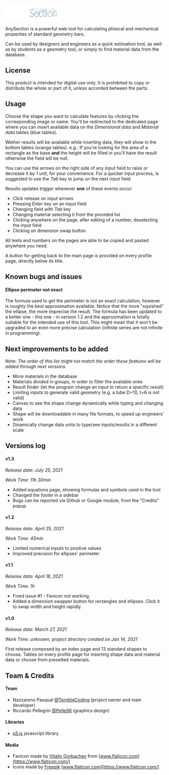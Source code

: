 <img src="assets/ico/tool-logo.png" height="52pt">

AnySection is a powerful web tool for calculating phisical and mechanical properties of standard geometry bars.

Can be used by designers and engineers as a quick estimation tool, as well as by students as a geometry tool, or simply to find material data from the database.

## License

This product is intended for digital use only. It is prohibited to copy or distribute the whole or part of it, unless accorded between the parts.

## Usage

Choose the shape you want to calculate features by clicking the corresponding image or name.
You'll be redirected to the dedicated page where you can insert available data on the *_Dimensional data_* and *_Material data_* tables (blue tables).

Wether results will be available while inserting data, they will show in the bottom tables (orange tables).
e.g.: If you're looking for the area of a rectangle as the base **and** the height will be filled in you'll have the result otherwise the field will be null.

You can use the arrows on the right side of any input field to raise or decrease it by 1 unit, for your convenience.
For a quicker input process, is suggested to use the _Tab_ key to jump on the next input field.

Results updates trigger whenever **one** of these events occur:

- Click release on input arrows
- Pressing _Enter_ key on an input field
- Changing field with _Tab_ key
- Changing material selecting it from the provided list
- Clicking anywhere on the page, after editing of a number, deselecting the input field
- Clicking on dimension swap button

All texts and numbers on the pages are able to be copied and pasted anywhere you need.

A button for getting back to the main page is provided on every profile page, directly below its title.

## Known bugs and issues

#### Ellipse perimeter not exact

The formula used to get the perimeter is not an exact calculation, however is roughly the best approximation available.
Notice that the more "squished" the ellipse, the more imprecise the result.
The formula has been updated to a better one - this one - in version 1.2 and the approximation is totally suitable for the intended use of this tool.
This might mean that it won't be upgraded to an even more precise calculation (infinite series are not infinite in programming).

## Next improvements to be added

Note: _The order of this list might not match the order these features will be added through next versions._
- More materials in the database
- Materials divided in groups, in order to filter the available ones
- Result finder (let the program change an input to return a specific result)
- Limiting inputs to generate valid geometry (e.g. a tube D=10, t=6 is not valid)
- Canvas to see the shape change dynamically while typing and changing data
- Shape will be downloadable in many file formats, to speed up engineers' work
- Dinamically change data units to type/see inputs/results in a different scale

## Versions log

#### v1.3

_Release date: July 25, 2021_

_Work Time: 11h 30min_

- Added equations page, showing formulas and symbols used in the tool
- Changed the footer in a sidebar
- Bugs can be reported via Github or Google module, from the "Credits" popup

#### v1.2

_Release date: April 25, 2021_

_Work Time: 45min_

- Limited numerical inputs to positive values
- Improved precision for ellipses' perimeter

#### v1.1

_Release date: April 18, 2021_

_Work Time: 1h_

- Fixed issue #1 - Favicon not working.
- Added a dimension swapper button for rectangles and ellipses. Click it to swap width and height rapidly.

#### v1.0

_Release date: March 27, 2021_

_Work Time: unknown, project directory created on Jan 14, 2021_

First release composed by an index page and 13 standard shapes to choose. Tables on every profile page for inserting shape data and material data or choose from presetted materials.

## Team & Credits

#### Team
- Nazzareno Pasqual [@TerribleCoding](https://github.com/TerribleCoding) (project owner and main developer)
- Riccardo Pellegrin [@Pelle96](https://github.com/Pelle96) (graphics design)

#### Libraries
- [p5.js](https://p5js.org/) javascript library
<!-- - [MathJax](https://www.mathjax.org/) javascript library -->

#### Media
- Favicon made by [Vitaliy Gorbachev](https://www.flaticon.com/authors/vitaly-gorbachev) from [www.flaticon.com](https://www.flaticon.com/)
- Icons made by [Freepik](https://www.freepik.com) [www.flaticon.com](https://www.flaticon.com/)
